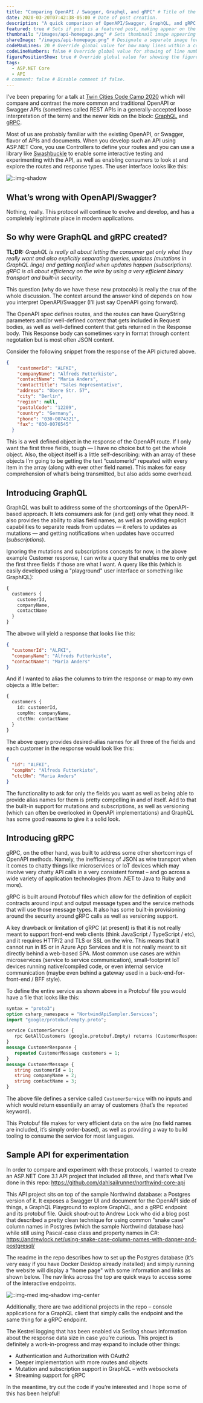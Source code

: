```yaml
---
title: "Comparing OpenAPI / Swagger, Graphql, and gRPC" # Title of the blog post.
date: 2020-03-20T07:42:38-05:00 # Date of post creation.
description: "A quick comparison of OpenAPI/Swagger, GraphQL, and gRPC as web request protocols." # Description used for search engine.
featured: true # Sets if post is a featured post, making appear on the home page side bar.
thumbnail: "/images/api-homepage.png" # Sets thumbnail image appearing inside card on homepage.
shareImage: "/images/api-homepage.png" # Designate a separate image for social media sharing.
codeMaxLines: 20 # Override global value for how many lines within a code block before auto-collapsing.
codeLineNumbers: false # Override global value for showing of line numbers within code block.
figurePositionShow: true # Override global value for showing the figure label.
tags:
  - ASP.NET Core
  - API
# comment: false # Disable comment if false.
---
```


I’ve been preparing for a talk at [Twin Cities Code Camp 2020](https://twincitiescodecamp.com/#/talks/3609) which will compare and contrast the more common and traditional OpenAPI or Swagger APIs (sometimes called REST APIs in a generally-accepted loose interpretation of the term) and the newer kids on the block: [GraphQL](https://graphql.org/) and [gRPC](https://grpc.io/).

Most of us are probably familiar with the existing OpenAPI, or Swagger, flavor of APIs and documents. When you develop such an API using ASP.NET Core, you use Controllers to define your routes and you can use a library like [Swashbuckle](https://github.com/domaindrivendev/Swashbuckle.AspNetCore) to enable some interactive testing and experimenting with the API, as well as enabling consumers to look at and explore the routes and response types. The user interface looks like this:

![::img-shadow](/images/swagger.png)

## What’s wrong with OpenAPI/Swagger?
Nothing, really. This protocol will continue to evolve and develop, and has a completely legitimate place in modern applications.

## So why were GraphQL and gRPC created?
**TL;DR:** *GraphQL is really all about letting the consumer get only what they really want and also explicitly separating queries, updates (mutations in GraphQL lingo) and getting notified when updates happen (subscriptions). gRPC is all about efficiency on the wire by using a very efficient binary transport and built-in security.*

This question (why do we have these new protocols) is really the crux of the whole discussion. The context around the answer kind of depends on how you interpret OpenAPI/Swagger (I’ll just say OpenAPI going forward).

The OpenAPI spec defines routes, and the routes can have QueryString parameters and/or well-defined content that gets included in Request bodies, as well as well-defined content that gets returned in the Response body. This Response body can sometimes vary in format through content negotation but is most often JSON content.

Consider the following snippet from the response of the API pictured above.

```json
{
    "customerId": "ALFKI",
    "companyName": "Alfreds Futterkiste",
    "contactName": "Maria Anders",
    "contactTitle": "Sales Representative",
    "address": "Obere Str. 57",
    "city": "Berlin",
    "region": null,
    "postalCode": "12209",
    "country": "Germany",
    "phone": "030-0074321",
    "fax": "030-0076545"
  }
```

This is a well defined object in the response of the OpenAPI route. If I only want the first three fields, tough — I have no choice but to get the whole object. Also, the object itself is a little self-describing: with an array of these objects I’m going to be getting the text “customerId” repeated with every item in the array (along with ever other field name). This makes for easy comprehension of what’s being transmitted, but also adds some overhead.

## Introducing GraphQL
GraphQL was built to address some of the shortcomings of the OpenAPI-based approach. It lets consumers ask for (and get) only what they need. It also provides the ability to alias field names, as well as providing explicit capabilities to separate reads from updates — it refers to updates as mutations — and getting notifications when updates have occurred (*subscriptions*).

Ignoring the mutations and subscriptions concepts for now, in the above example Customer response, I can write a query that enables me to only get the first three fields if those are what I want. A query like this (which is easily developed using a "playground" user interface or something like Graph***i***QL):

```graphql
{
  customers {
    customerId, 
    companyName,
    contactName
  }
}
```

The abvove will yield a response that looks like this:
```json 
{
  "customerId": "ALFKI",
  "companyName": "Alfreds Futterkiste",
  "contactName": "Maria Anders"
}
```

And if I wanted to alias the columns to trim the response or map to my own objects a little better:
```graphql
{
  customers {
    id: customerId, 
    compNm: companyName,
    ctctNm: contactName
  }
}
```

The above query provides desired-alias names for all three of the fields and each customer in the response would look like this:
```json
{
  "id": "ALFKI",
  "compNm": "Alfreds Futterkiste",
  "ctctNm": "Maria Anders"
}
```

The functionality to ask for only the fields you want as well as being able to provide alias names for them is pretty compelling in and of itself. Add to that the built-in support for mutations and subscriptions, as well as versioning (which can often be overlooked in OpenAPI implementations) and GraphQL has some good reasons to give it a solid look.


## Introducing gRPC
gRPC, on the other hand, was built to address some other shortcomings of OpenAPI methods. Namely, the inefficiency of JSON as wire transport when it comes to chatty things like microservices or IoT devices which may involve very chatty API calls in a very consistent format – and go across a wide variety of application technologies (from .NET to Java to Ruby and more).

gRPC is built around Protobuf files which allow for the definition of explicit contracts around input and output message types and the service methods that will use those message types. It also has some built-in provisioning around the security around gRPC calls as well as versioning support.

A key drawback or limitation of gRPC (at present) is that it is not really meant to support front-end web clients (think JavaScript / TypeScript / etc), and it requires HTTP/2 and TLS or SSL on the wire. This means that it cannot run in IIS or in Azure App Services and it is not really meant to sit directly behind a web-based SPA. Most common use cases are within microservices (service to service communication), small-footprint IoT devices running native/compiled code, or even internal service communication (maybe even behind a gateway used in a back-end-for-front-end / BFF style).

To define the entire service as shown above in a Protobuf file you would have a file that looks like this:

```protobuf
syntax = "proto3";
option csharp_namespace = "NortwindApiSampler.Services";
import "google/protobuf/empty.proto";

service CustomerService {
   rpc GetAllCustomers (google.protobuf.Empty) returns (CustomerResponse);
}
message CustomerResponse {
   repeated CustomerMessage customers = 1;
}
message CustomerMessage {
   string customerId = 1;
   string companyName = 2;
   string contactName = 3;
}
```

The above file defines a service called `CustomerService` with no inputs and which would return essentially an array of customers (that’s the `repeated` keyword).

This Protobuf file makes for very efficient data on the wire (no field names are included, it’s simply order-based), as well as providing a way to build tooling to consume the service for most languages.

## Sample API for experimentation
In order to compare and experiment with these protocols, I wanted to create an ASP.NET Core 3.1 API project that included all three, and that’s what I’ve done in this repo: https://github.com/dahlsailrunner/northwind-core-api

This API project sits on top of the sample Northwind database: a Postgres version of it. It exposes a Swagger UI and document for the OpenAPI side of things, a GraphQL Playground to explore GraphQL, and a gRPC endpoint and its protobuf file. Quick shout-out to Andrew Lock who did a blog post that described a pretty clean technique for using common "snake case" column names in Postgres (which the sample Northwind database has) while still using Pascal-case class and property names in C#: https://andrewlock.net/using-snake-case-column-names-with-dapper-and-postgresql/

The readme in the repo describes how to set up the Postgres database (it’s very easy if you have Docker Desktop already installed) and simply running the website will display a "home page" with some information and links as shown below. The nav links across the top are quick ways to access some of the interactive endpoints.

![::img-med img-shadow img-center](/images/api-homepage.png)

Additionally, there are two additional projects in the repo – console applications for a GraphQL client that simply calls the endpoint and the same thing for a gRPC endpoint.

The Kestrel logging that has been enabled via Serilog shows information about the response data size in case you’re curious. This project is definitely a work-in-progress and may expand to include other things:

* Authentication and Authorization with OAuth2
* Deeper implementation with more routes and objects
* Mutation and subscription support in GraphQL – with websockets
* Streaming support for gRPC

In the meantime, try out the code if you’re interested and I hope some of this has been helpful!